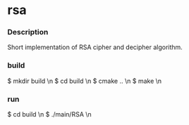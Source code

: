 # rsa

### Description

Short implementation of RSA cipher and decipher algorithm. 

### build

$ mkdir build \n
$ cd build \n
$ cmake .. \n
$ make \n

### run

$ cd build \n
$ ./main/RSA \n
